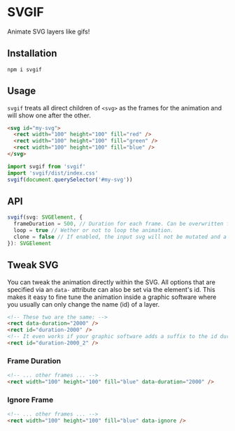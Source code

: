 # SVGIF

Animate SVG layers like gifs!

## Installation

```
npm i svgif
```

## Usage

`svgif` treats all direct children of `<svg>` as the frames for the animation and will show one after the other.

```html
<svg id="my-svg">
  <rect width="100" height="100" fill="red" />
  <rect width="100" height="100" fill="green" />
  <rect width="100" height="100" fill="blue" />
</svg>
```

```js
import svgif from 'svgif'
import 'svgif/dist/index.css'
svgif(document.querySelector('#my-svg'))
```

## API

```js
svgif(svg: SVGElement, {
  frameDuration = 500, // Duration for each frame. Can be overwritten for individual frames (see: #Tweak SVG).
  loop = true // Wether or not to loop the animation.
  clone = false // If enabled, the input svg will not be mutated and a copy is returned instead.
}): SVGElement
```

## Tweak SVG

You can tweak the animation directly within the SVG. All options that are specified via an `data-` attribute can also be set via the element's id. This makes it easy to fine tune the animation inside a graphic software where you usually can only change the name (id) of a layer.

```html
<!-- These two are the same: -->
<rect data-duration="2000" />
<rect id="duration-2000" />
<!-- It even works if your graphic software adds a suffix to the id during export. -->
<rect id="duration-2000_2" />
```

### Frame Duration

```html
<!-- ... other frames ... -->
<rect width="100" height="100" fill="blue" data-duration="2000" />
```

### Ignore Frame

```html
<!-- ... other frames ... -->
<rect width="100" height="100" fill="blue" data-ignore />
```
